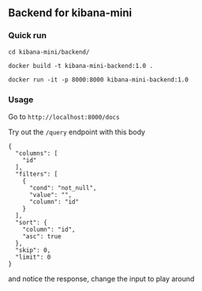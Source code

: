 ## Backend for kibana-mini

### Quick run

```
cd kibana-mini/backend/

docker build -t kibana-mini-backend:1.0 .

docker run -it -p 8000:8000 kibana-mini-backend:1.0
```

### Usage

Go to `http://localhost:8000/docs`

Try out the `/query` endpoint with this body

```
{
  "columns": [
    "id"
  ],
  "filters": [
    {
      "cond": "not_null",
      "value": "",
      "column": "id"
    }
  ],
  "sort": {
    "column": "id",
    "asc": true
  },
  "skip": 0,
  "limit": 0
}
```

and notice the response, change the input to play around